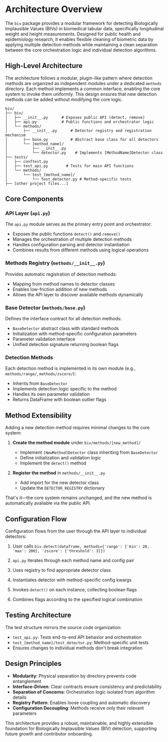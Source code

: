 # Architecture Overview

The `biv` package provides a modular framework for detecting Biologically Implausible Values (BIVs) in biomedical tabular data, specifically longitudinal weight and height measurements. Designed for public health and epidemiology research, it enables flexible cleaning of biometric data by applying multiple detection methods while maintaining a clean separation between the core orchestration logic and individual detection algorithms.

## High-Level Architecture

The architecture follows a modular, plugin-like pattern where detection methods are organized as independent modules under a dedicated `methods` directory. Each method implements a common interface, enabling the core system to invoke them uniformly. This design ensures that new detection methods can be added without modifying the core logic.

```
biv/
├── biv/
│   ├── __init__.py      # Exposes public API (detect, remove)
│   ├── api.py           # Public functions and orchestrator logic
│   └── methods/
│       ├── __init__.py      # Detector registry and registration mechanism
│       ├── base.py          # Abstract base class for all detectors
│       └── [method_name]/
│           ├── __init__.py
│           └── detector.py    # Implements [MethodName]Detector class
├── tests/
│   ├── conftest.py
│   ├── test_api.py        # Tests for main API functions
│   └── methods/
│       └── test_[method_name]/
│           └── test_detector.py # Method-specific tests
├── [other project files...]
```

## Core Components

### API Layer (`api.py`)
The `api.py` module serves as the primary entry point and orchestrator:
- Exposes the public functions `detect()` and `remove()`
- Manages the orchestration of multiple detection methods
- Handles configuration parsing and detector instantiation
- Combines results from different methods using logical operations

### Methods Registry (`methods/__init__.py`)
Provides automatic registration of detection methods:
- Mapping from method names to detector classes
- Enables low-friction addition of new methods
- Allows the API layer to discover available methods dynamically

### Base Detector (`methods/base.py`)
Defines the interface contract for all detection methods:
- `BaseDetector` abstract class with standard methods
- Initialization with method-specific configuration parameters
- Parameter validation interface
- Unified detection signature returning boolean flags

### Detection Methods
Each detection method is implemented in its own module (e.g., `methods/range/`, `methods/zscore/`):
- Inherits from `BaseDetector`
- Implements detection logic specific to the method
- Handles its own parameter validation
- Returns DataFrame with boolean outlier flags

## Method Extensibility

Adding a new detection method requires minimal changes to the core system:

1. **Create the method module** under `biv/methods/[new_method]/`
   - Implement `[NewMethod]Detector` class inheriting from `BaseDetector`
   - Define initialization and validation logic
   - Implement the `detect()` method

2. **Register the method** in `methods/__init__.py`
   - Add import for the new detector class
   - Update the `DETECTOR_REGISTRY` dictionary

That's it—the core system remains unchanged, and the new method is automatically available via the public API.

## Configuration Flow

Configuration flows from the user through the API layer to individual detectors:

1. User calls `biv.detect(dataframe, methods={'range': {'min': 20, 'max': 200}, 'zscore': {'threshold': 3}})`

2. `api.py` iterates through each method name and config pair

3. Uses registry to find appropriate detector class

4. Instantiates detector with method-specific config kwargs

5. Invokes `detect()` on each instance, collecting boolean flags

6. Combines flags according to the specified logical combination

## Testing Architecture

The test structure mirrors the source code organization:
- `test_api.py`: Tests end-to-end API behavior and orchestration
- `test_[method_name]/test_detector.py`: Method-specific unit tests
- Ensures changes to individual methods don't break integration

## Design Principles

- **Modularity**: Physical separation by directory prevents code entanglement
- **Interface-Driven**: Clear contracts ensure consistency and predictability
- **Separation of Concerns**: Orchestration logic isolated from algorithm details
- **Registry Pattern**: Enables loose coupling and automatic discovery
- **Configuration Decoupling**: Methods receive only their relevant parameters

This architecture provides a robust, maintainable, and highly extensible foundation for Biologically Implausible Values (BIV) detection, supporting future growth and contributor onboarding.
